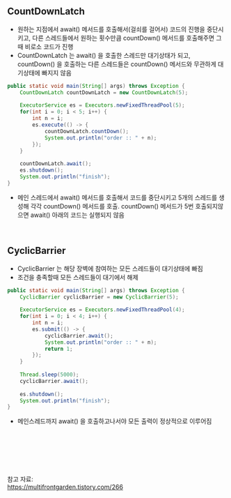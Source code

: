## **CountDownLatch**

- 원하는 지점에서 await() 메서드를 호출해서(걸쇠를 걸어서) 코드의 진행을 중단시키고, 다른 스레드들에서 원하는 횟수만큼 countDown() 메서드를 호출해주면 그때 비로소 코드가 진행
- CountDownLatch 는 await() 을 호출한 스레드만 대기상태가 되고, countDown() 을 호출하는 다른 스레드들은 countDown() 메서드와 무관하게 대기상태에 빠지지 않음

```java
public static void main(String[] args) throws Exception {              
    CountDownLatch countDownLatch = new CountDownLatch(5);             
                                                                       
    ExecutorService es = Executors.newFixedThreadPool(5);              
    for(int i = 0; i < 5; i++) {                                       
        int n = i;                                                     
        es.execute(() -> {                                             
            countDownLatch.countDown();                                
            System.out.println("order :: " + n);                       
        });                                                            
    }                                                                  
                                                                       
    countDownLatch.await();                                            
    es.shutdown();                                                     
    System.out.println("finish");
}         
```

- 메인 스레드에서 await() 메서드를 호출해서 코드를 중단시키고 5개의 스레드를 생성해 각각 countDown() 메서드를 호출. countDown() 메서드가 5번 호출되지않으면 await() 아래의 코드는 실행되지 않음

<br>

## **CyclicBarrier**

- CyclicBarrier 는 해당 장벽에 참여하는 모든 스레드들이 대기상태에 빠짐
- 조건을 충족할때 모든 스레드들이 대기에서 해제

```java
public static void main(String[] args) throws Exception {           
    CyclicBarrier cyclicBarrier = new CyclicBarrier(5);             
                                                                    
    ExecutorService es = Executors.newFixedThreadPool(4);           
    for(int i = 0; i < 4; i++) {                                    
        int n = i;                                                  
        es.submit(() -> {                                           
            cyclicBarrier.await();                                  
            System.out.println("order :: " + n);                    
            return 1;                                               
        });                                                         
    }                                                               
                                                                    
    Thread.sleep(5000);                                             
    cyclicBarrier.await();                                          
                                                                    
    es.shutdown();                                                  
    System.out.println("finish");                                   
}                
```

- 메인스레드까지 await() 을 호출하고나서야 모든 출력이 정상적으로 이루어짐


<br><br><br><br><br>

참고 자료: <br>
https://multifrontgarden.tistory.com/266
